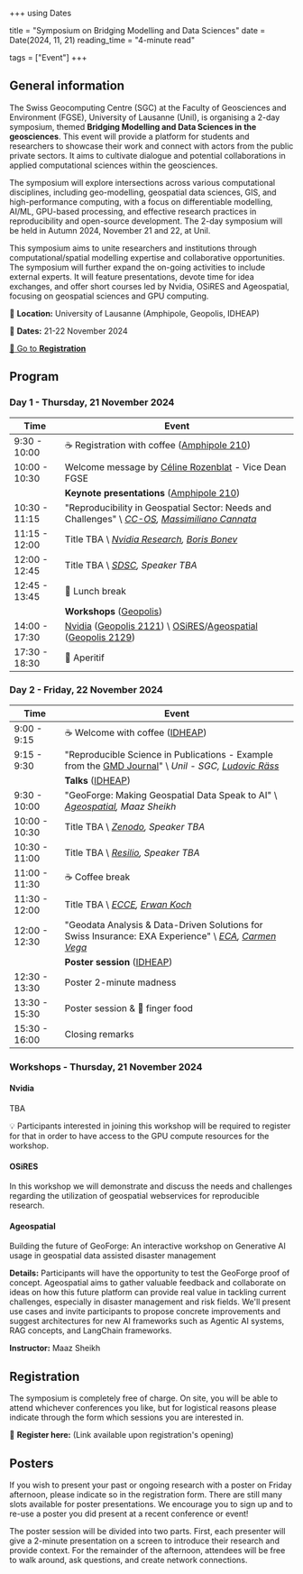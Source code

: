 +++
using Dates

title = "Symposium on Bridging Modelling and Data Sciences"
date = Date(2024, 11, 21)
reading_time = "4-minute read"

tags = ["Event"]
+++

## General information

The Swiss Geocomputing Centre (SGC) at the Faculty of Geosciences and Environment (FGSE), University of Lausanne (Unil), is organising a 2-day symposium, themed **Bridging Modelling and Data Sciences in the geosciences**. This event will provide a platform for students and researchers to showcase their work and connect with actors from the public private sectors. It aims to cultivate dialogue and potential collaborations in applied computational sciences within the geosciences.

The symposium will explore intersections across various computational disciplines, including geo-modelling, geospatial data sciences, GIS, and high-performance computing, with a focus on differentiable modelling, AI/ML, GPU-based processing, and effective research practices in reproducibility and open-source development. The 2-day symposium will be held in Autumn 2024, November 21 and 22, at Unil.

This symposium aims to unite researchers and institutions through computational/spatial modelling expertise and collaborative opportunities. The symposium will further expand the on-going activities to include external experts. It will feature presentations, devote time for idea exchanges, and offer short courses led by Nvidia, OSiRES and Ageospatial, focusing on geospatial sciences and GPU computing.

:mag_right: **Location:** University of Lausanne (Amphipole, Geopolis, IDHEAP)

📅 **Dates:** 21-22 November 2024

[:memo: Go to **Registration**](#registration)


## Program

### Day 1 - Thursday, 21 November 2024

| **Time**         | **Event**                                                 |
| ---------------- | --------------------------------------------------------- |
| 9:30 - 10:00     | :coffee: Registration with coffee ([Amphipole 210](https://planete.unil.ch/?local=POL-210))         |
| 10:00 - 10:30    | Welcome message by [Céline Rozenblat](https://applicationspub.unil.ch/interpub/noauth/php/Un/UnPers.php?PerNum=1048878&LanCode=37) - Vice Dean FGSE |
|                  |  **Keynote presentations** ([Amphipole 210](https://planete.unil.ch/?local=POL-210)) |
| 10:30 - 11:15    | "Reproducibility in Geospatial Sector: Needs and Challenges" \\ _[CC-OS](https://www.supsi.ch/en/cc-os), [Massimiliano Cannata](https://www.supsi.ch/massimiliano-cannata)_ |
| 11:15 - 12:00    | Title TBA \\ _[Nvidia Research](https://www.nvidia.com/en-us/), [Boris Bonev](https://research.nvidia.com/person/boris-bonev)_ |
| 12:00 - 12:45    | Title TBA \\ _[SDSC](https://www.datascience.ch/), Speaker TBA_ |
| 12:45 - 13:45    | :spaghetti: Lunch break                                      |
|                  |  **Workshops** ([Geopolis](https://planete.unil.ch/?batiment=GEO)) |
| 14:00 - 17:30    | [Nvidia](#nvidia) ([Geopolis 2121](https://planete.unil.ch/?local=GEO-2121)) \\ [OSiRES](#osires)/[Ageospatial](#ageospatial) ([Geopolis 2129](https://planete.unil.ch/?local=GEO-2129)) |
| 17:30 - 18:30    | :beer: Aperitif                                          |


### Day 2 - Friday, 22 November 2024

| **Time**         | **Event**                                                 |
| ---------------- | --------------------------------------------------------- |
| 9:00 - 9:15      | :coffee: Welcome with coffee  ([IDHEAP](https://planete.unil.ch/?batiment=IDP))                    |
| 9:15 - 9:30      | "Reproducible Science in Publications - Example from the [GMD Journal](https://www.geoscientific-model-development.net/)" \\ _Unil - SGC, [Ludovic Räss](https://github.com/luraess)_ |
|                  |  **Talks** ([IDHEAP](https://planete.unil.ch/?batiment=IDP)) |
| 9:30 - 10:00     | "GeoForge: Making Geospatial Data Speak to AI" \\ _[Ageospatial](https://www.ageospatial.com/), Maaz Sheikh_ |
| 10:00 - 10:30    | Title TBA \\ _[Zenodo](https://zenodo.org/), Speaker TBA_ |
| 10:30 - 11:00    | Title TBA \\ _[Resilio](https://www.resilio.com/), Speaker TBA_ |
| 11:00 - 11:30    | :coffee: Coffee break                                     |
| 11:30 - 12:00    | Title TBA \\ _[ECCE](https://applicationspub.unil.ch/interpub/noauth/php/Un/UnUnite.php?UnId=394&LanCode=8), [Erwan Koch](https://applicationspub.unil.ch/interpub/noauth/php/Un/UnPers.php?PerNum=1263941&LanCode=8)_ |
| 12:00 - 12:30    | "Geodata Analysis & Data-Driven Solutions for Swiss Insurance: EXA Experience" \\ _[ECA](https://www.eca-vaud.ch/), [Carmen Vega](https://ch.linkedin.com/in/carmen-vega-orozco-a681b424)_ |
|                  |  **Poster session** ([IDHEAP](https://planete.unil.ch/?batiment=IDP)) |
| 12:30 - 13:30    | Poster 2-minute madness                                   |
| 13:30 - 15:30    | Poster session & :hamburger: finger food                  |
| 15:30 - 16:00    | Closing remarks                                           |

### Workshops - Thursday, 21 November 2024

#### Nvidia
TBA

:bulb: Participants interested in joining this workshop will be required to register for that in order to have access to the GPU compute resources for the workshop.

#### OSiRES
In this workshop we will demonstrate and discuss the needs and challenges regarding the utilization of geospatial webservices for reproducible research.

#### Ageospatial
Building the future of GeoForge: An interactive workshop on Generative AI usage in geospatial data assisted disaster management

**Details:** Participants will have the opportunity to test the GeoForge proof of concept. Ageospatial aims to gather valuable feedback and collaborate on ideas on how this future platform can provide real value in tackling current challenges, especially in disaster management and risk fields. We'll present use cases and invite participants to propose concrete improvements and suggest architectures for new AI frameworks such as Agentic AI systems, RAG concepts, and LangChain frameworks.

**Instructor:** Maaz Sheikh

## Registration

The symposium is completely free of charge. On site, you will be able to attend whichever conferences
you like, but for logistical reasons please indicate through the form which sessions you are interested in.

:memo: **Register here:** (Link available upon registration's opening)

## Posters

If you wish to present your past or ongoing research with a poster on Friday afternoon, please indicate so in the registration form. There are still many slots available for poster presentations. We encourage you to sign up and to re-use a poster you did present at a recent conference or event!

The poster session will be divided into two parts. First, each presenter will give a 2-minute presentation on a screen to introduce their research and provide context. For the remainder of the afternoon, attendees will be free to walk around, ask questions, and create network connections.
